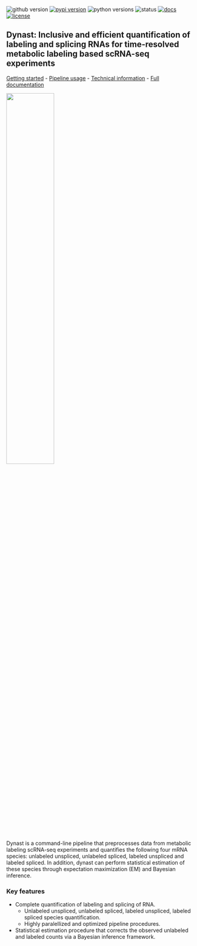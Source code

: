 ![github version](https://img.shields.io/badge/Version-0.1.1-informational)
[![pypi version](https://img.shields.io/pypi/v/dynast-release)](https://pypi.org/project/dynast-release/0.1.1/)
![python versions](https://img.shields.io/pypi/pyversions/dynast-release)
![status](https://github.com/aristoteleo/dynast-release/workflows/CI/badge.svg)
[![docs](https://readthedocs.org/projects/dynast-release/badge/?version=latest)](https://dynast-release.readthedocs.io/en/latest/?badge=latest)
[![license](https://img.shields.io/pypi/l/dynast-release)](LICENSE)

## Dynast: Inclusive and efficient quantification of labeling and splicing RNAs for time-resolved metabolic labeling based scRNA-seq experiments

[Getting started](https://dynast-release.readthedocs.io/en/latest/getting_started.html) - [Pipeline usage](https://dynast-release.readthedocs.io/en/latest/pipeline_usage.html) - [Technical information](https://dynast-release.readthedocs.io/en/latest/technical_information.html) - [Full documentation](https://dynast-release.readthedocs.io/en/latest/index.html)

<img src="docs/_static/punnet_square.png" width="50%" height="50%">

Dynast is a command-line pipeline that preprocesses data from metabolic labeling scRNA-seq experiments and quantifies the following four mRNA species: unlabeled unspliced, unlabeled spliced, labeled unspliced and labeled spliced. In addition, dynast can perform statistical estimation of these species through expectation maximization (EM) and Bayesian inference.

### Key features
* Complete quantification of labeling and splicing of RNA.
    * Unlabeled unspliced, unlabeled spliced, labeled unspliced, labeled spliced species quantification.
    * Highly paralellized and optimized pipeline procedures.
* Statistical estimation procedure that corrects the observed unlabeled and labeled counts via a Bayesian inference framework.

